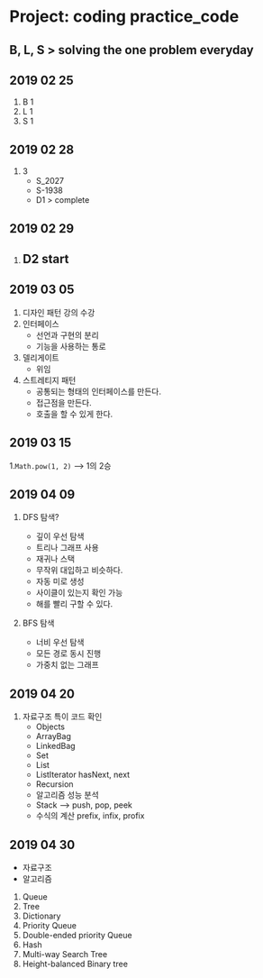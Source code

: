 # Project: coding practice_code

## B, L, S > solving the one problem everyday

## 2019 02 25
1. B 1
2. L 1
3. S 1

## 2019 02 28
1. 3
    - S_2027
    - S-1938
    - D1 > complete

## 2019 02 29
1. D2 start
    - 
## 2019 03 05
1. 디자인 패턴 강의 수강
2. 인터페이스
    - 선언과 구현의 분리
    - 기능을 사용하는 통로
3. 델리게이트
    - 위임
4. 스트레티지 패턴
    - 공통되는 형태의 인터페이스를 만든다. 
    - 접근점을 만든다. 
    - 호출을 할 수 있게 한다.


## 2019 03 15
1.<code>Math.pow(1, 2)</code> --> 1의 2승

## 2019 04 09
1. DFS 탐색?
    -  깊이 우선 탐색
    - 트리나 그래프 사용
    - 재귀나 스택
    - 무작위 대입하고 비슷하다. 
    - 자동 미로 생성
    - 사이클이 있는지 확인 가능
    - 해를 빨리 구할 수 있다.
    
2. BFS 탐색
    -  너비 우선 탐색
    -  모든 경로 동시 진행
    - 가중치 없는 그래프

## 2019 04 20
1. 자료구조 특이 코드 확인    
    - Objects
    - ArrayBag
    - LinkedBag
    - Set
    - List
    - ListIterator hasNext, next
    - Recursion 
    - 알고리즘 성능 분석
    - Stack --> push, pop, peek
    - 수식의 계산 prefix, infix, profix
    
## 2019 04 30
- 자료구조
- 알고리즘
1. Queue
2. Tree
3. Dictionary
4. Priority Queue
5. Double-ended priority Queue
6. Hash
7. Multi-way Search Tree
8. Height-balanced Binary tree